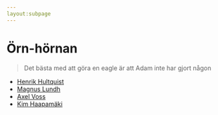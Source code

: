 ```yaml
---
layout:subpage
---
```


# Örn-hörnan

>Det bästa med att göra en eagle är att Adam inte har gjort någon

- [Henrik Hultquist](./player.html)
- [Magnus Lundh](./player.html)
- [Axel Voss](./player.html)
- [Kim Haapamäki](./player.html)
